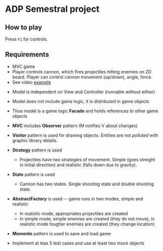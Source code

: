 # ADP Semestral project

## How to play

Press `F1` for controls.

## Requirements

- MVC game
- Player controls cannon, which fires projectiles hitting enemies on 2D board. Player can control cannon movement (up/down), angle, force.
- See video [example](sample.ogv)

* Model is independent on View and Controller (runnable without either)
* Model does not include game logic, it is distributed in game objects
* Thus model is a game logic **Facade** and holds references to other game objects
* **MVC** includes **Observer** pattern (M notifies V about changes)
* **Visitor** pattern is used for drawing objects. Entities are not *polluted* with graphic library details.


* **Strategy** pattern is used
  * Projectiles have two strategies of movement. Simple (goes streight in initial direction) and realistic (falls down due to gravity).
* **State** pattern is used
  * Cannon has two states. Single shooting state and double shooting state.
* **AbstractFactory** is used -- game runs in two modes, simple and realistic
  * In realistic mode, appropriates projectiles are created
  * In simple mode, simple enemies are created (they do not move), in realistic mode tougher enemies are created (they change location)


* **Memento** pattern is used to save and load game
* Implement at leas 5 test cases and use at least two mock objects